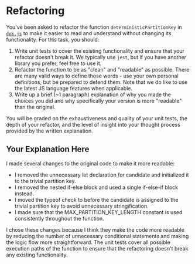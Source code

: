 # Refactoring

You've been asked to refactor the function `deterministicPartitionKey` in [`dpk.js`](dpk.js) to make it easier to read and understand without changing its functionality. For this task, you should:

1. Write unit tests to cover the existing functionality and ensure that your refactor doesn't break it. We typically use `jest`, but if you have another library you prefer, feel free to use it.
2. Refactor the function to be as "clean" and "readable" as possible. There are many valid ways to define those words - use your own personal definitions, but be prepared to defend them. Note that we do like to use the latest JS language features when applicable.
3. Write up a brief (~1 paragraph) explanation of why you made the choices you did and why specifically your version is more "readable" than the original.

You will be graded on the exhaustiveness and quality of your unit tests, the depth of your refactor, and the level of insight into your thought process provided by the written explanation.

## Your Explanation Here

I made several changes to the original code to make it more readable:

- I removed the unnecessary let declaration for candidate and initialized it to the trivial partition key.
- I removed the nested if-else block and used a single if-else-if block instead.
- I moved the typeof check to before the candidate is assigned to the trivial partition key to avoid unnecessary stringification.
- I made sure that the MAX_PARTITION_KEY_LENGTH constant is used consistently throughout the function.

I chose these changes because I think they make the code more readable by reducing the number of unnecessary conditional statements and making the logic flow more straightforward. The unit tests cover all possible execution paths of the function to ensure that the refactoring doesn't break any existing functionality.
